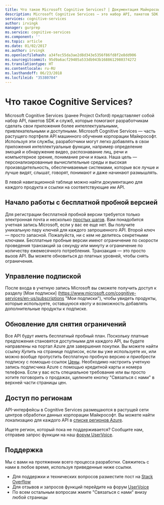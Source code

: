 ```yaml
---
title: Что такое Microsoft Cognitive Services? | Документация Майкрософт
description: Microsoft Cognitive Services — это набор API, пакетов SDK и служб, которые можно использовать с Microsoft Azure, которые делают приложения более интеллектуальными, привлекательными и доступными.
services: cognitive-services
author: irvingk
manager: gurprep
ms.service: cognitive-services
ms.component: ''
ms.topic: article
ms.date: 01/02/2017
ms.author: irvingk
ms.openlocfilehash: a34fec55da3ae2d8d343e5356f86fd8f2e8dd906
ms.sourcegitcommit: 95d9a6acf29405a533db943b1688612980374272
ms.translationtype: HT
ms.contentlocale: ru-RU
ms.lasthandoff: 06/23/2018
ms.locfileid: "35380704"
---
```

# <a name="what-is-cognitive-services"></a>Что такое Cognitive Services?

Microsoft Cognitive Services (ранее Project Oxford) представляет собой набор API, пакетов SDK и служб, которые помогают разработчикам сделать свои приложения более интеллектуальными, привлекательными и доступными. Microsoft Cognitive Services — часть растущего портфеля API машинного обучения корпорации Майкрософт. Используя эти службы, разработчики могут легко добавлять в свои приложения интеллектуальные функции, например определение эмоций и обнаружение видео, распознавание лиц, речи и компьютерное зрение, понимание речи и языка. Наша цель — персонализированные вычислительные среды и высокая производительность, обеспечиваемые системами, которые все лучше и лучше видят, слышат, говорят, понимают и даже начинают размышлять.

В левой навигационной таблице можно найти документацию для каждого продукта и ссылки на соответствующие им API.

## <a name="getting-started-with-free-trials"></a>Начало работы с бесплатной пробной версией
Для регистрации бесплатной пробной версии требуется только электронная почта и несколько [простых шагов](https://azure.microsoft.com/try/cognitive-services/ "Справка по регистрации"). Вам понадобится учетная запись Microsoft, если у вас ее еще нет. Вы получите уникальную пару ключей для каждого запрошенного API. Второй ключ — просто запасной. Пожалуйста, ни с кем не делитесь секретными ключами. Бесплатные пробные версии имеют ограничение по скорости проведения транзакций за секунду или минуту и ограничение по количеству ежемесячного потребления. Транзакция — это просто вызов API. Вы можете обновиться до платных уровней, чтобы снять ограничения.

## <a name="subscription-management"></a>Управление подпиской
После входа в учетную запись Microsoft вы сможете получить доступ к разделу [Мои подписки] (https://www.microsoft.com/cognitive-services/en-us/subscriptions "Мои подписки"), чтобы увидеть продукты, которые используете, оставшуюся квоту и возможность добавлять дополнительные продукты к подписке.

## <a name="upgrade-to-unlock-limits"></a>Обновление для снятия ограничений
Все API будут иметь бесплатный пробный план.  Поскольку платные предложения становятся доступными для каждого API, вы будете направлены на портал Azure для завершения покупки.  Вы можете найти ссылку *Купить* на странице подписок, если вы уже используете их, или можно вообще пропустить бесплатную пробную версию и приобрести подписку с помощью ссылок [Цены](https://www.microsoft.com/cognitive-services/en-us/pricing "цены").  Необходимо настроить учетную запись подписчика Azure с помощью кредитной карты и номера телефона. Если у вас есть специальное требование или вы просто хотите поговорить о продажах, щелкните кнопку "Связаться с нами" в верхней части страницы цен.

## <a name="regional-availability"></a>Доступ по регионам
API-интерфейсы в Cognitive Services размещаются в растущей сети центров обработки данных корпорации Майкрософт. Вы можете найти локализацию для каждого API в [списке регионов Azure](https://azure.microsoft.com/regions).
    
Ищете регион, который пока не поддерживается? Сообщите нам, отправив запрос функции на наш [форум UserVoice](https://cognitive.uservoice.com/).

## <a name="support"></a>Поддержка
Мы с вами на протяжении всего процесса разработки. Свяжитесь с нами в любое время, используя приведенные ниже ссылки. 
* Для поддержки и технических вопросов разместите пост на [Stack Overflow](https://stackoverflow.com/questions/tagged/microsoft-cognitive)
* Для отзывов и запросов функций перейдите на форум [UserVoice](https://cognitive.uservoice.com/)
* По всем остальным вопросам жмите "Связаться с нами" внизу любой страницы
